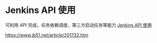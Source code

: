 # Jenkins API 使用

可利用 API 完成，任务依赖调度，第三方启动任务等能力
[Jenkins API 使用](https://hiyongz.github.io/posts/continuous-integration-for-jenkins-api/)

https://www.jb51.net/article/201732.htm

